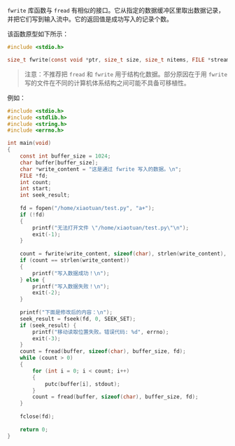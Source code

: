 `fwrite` 库函数与 `fread` 有相似的接口。它从指定的数据缓冲区里取出数据记录，并把它们写到输入流中。它的返回值是成功写入的记录个数。

该函数原型如下所示：

```c
#include <stdio.h>

size_t fwrite(const void *ptr, size_t size, size_t nitems, FILE *stream);
```

> 注意：不推荐把 `fread` 和 `fwrite` 用于结构化数据。部分原因在于用 `fwrite` 写的文件在不同的计算机体系结构之间可能不具备可移植性。

例如：

```c
#include <stdio.h>
#include <stdlib.h>
#include <string.h>
#include <errno.h>

int main(void)
{
	const int buffer_size = 1024;
	char buffer[buffer_size];
	char *write_content = "这是通过 fwrite 写入的数据。\n";
	FILE *fd;
	int count;
	int start;
	int seek_result;
	
	fd = fopen("/home/xiaotuan/test.py", "a+");
	if (!fd)
	{
		printf("无法打开文件 \"/home/xiaotuan/test.py\"\n");
		exit(-1);
	}
	
	count = fwrite(write_content, sizeof(char), strlen(write_content), fd);
	if (count == strlen(write_content))
	{
		printf("写入数据成功！\n");
	} else {
		printf("写入数据失败！\n");
		exit(-2);
	}
	
	printf("下面是修改后的内容：\n");
	seek_result = fseek(fd, 0, SEEK_SET);
	if (seek_result) {
		printf("移动读取位置失败。错误代码: %d", errno);
		exit(-3);
	}
	count = fread(buffer, sizeof(char), buffer_size, fd);
	while (count > 0)
	{
		for (int i = 0; i < count; i++)
		{
			putc(buffer[i], stdout);
		}
		count = fread(buffer, sizeof(char), buffer_size, fd);
	}
    
    fclose(fd);
    
	return 0;
}
```

